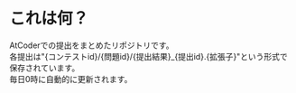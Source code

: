 # これは何？
AtCoderでの提出をまとめたリポジトリです。  
各提出は"{コンテストid}/{問題id}/{提出結果}_{提出id}.{拡張子}"という形式で保存されています。  
毎日0時に自動的に更新されます。